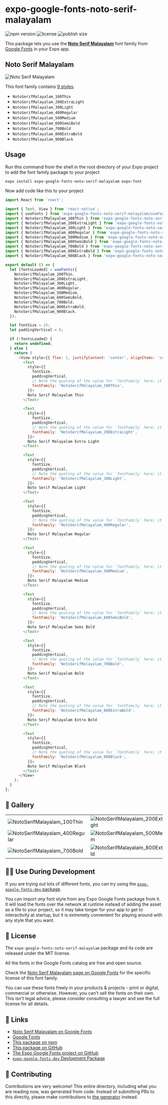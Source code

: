 # expo-google-fonts-noto-serif-malayalam

![npm version](https://flat.badgen.net/npm/v/expo-google-fonts-noto-serif-malayalam)
![license](https://flat.badgen.net/github/license/expo/google-fonts)
![publish size](https://flat.badgen.net/packagephobia/install/expo-google-fonts-noto-serif-malayalam)

This package lets you use the [**Noto Serif Malayalam**](https://fonts.google.com/specimen/Noto+Serif+Malayalam) font family from [Google Fonts](https://fonts.google.com/) in your Expo app.

## Noto Serif Malayalam

![Noto Serif Malayalam](./font-family.png)

This font family contains [9 styles](#-gallery).

- `NotoSerifMalayalam_100Thin`
- `NotoSerifMalayalam_200ExtraLight`
- `NotoSerifMalayalam_300Light`
- `NotoSerifMalayalam_400Regular`
- `NotoSerifMalayalam_500Medium`
- `NotoSerifMalayalam_600SemiBold`
- `NotoSerifMalayalam_700Bold`
- `NotoSerifMalayalam_800ExtraBold`
- `NotoSerifMalayalam_900Black`

## Usage

Run this command from the shell in the root directory of your Expo project to add the font family package to your project
```sh
expo install expo-google-fonts-noto-serif-malayalam expo-font
```

Now add code like this to your project
```js
import React from 'react';

import { Text, View } from 'react-native';
import { useFonts } from 'expo-google-fonts-noto-serif-malayalam/useFonts';
import { NotoSerifMalayalam_100Thin } from 'expo-google-fonts-noto-serif-malayalam/100Thin';
import { NotoSerifMalayalam_200ExtraLight } from 'expo-google-fonts-noto-serif-malayalam/200ExtraLight';
import { NotoSerifMalayalam_300Light } from 'expo-google-fonts-noto-serif-malayalam/300Light';
import { NotoSerifMalayalam_400Regular } from 'expo-google-fonts-noto-serif-malayalam/400Regular';
import { NotoSerifMalayalam_500Medium } from 'expo-google-fonts-noto-serif-malayalam/500Medium';
import { NotoSerifMalayalam_600SemiBold } from 'expo-google-fonts-noto-serif-malayalam/600SemiBold';
import { NotoSerifMalayalam_700Bold } from 'expo-google-fonts-noto-serif-malayalam/700Bold';
import { NotoSerifMalayalam_800ExtraBold } from 'expo-google-fonts-noto-serif-malayalam/800ExtraBold';
import { NotoSerifMalayalam_900Black } from 'expo-google-fonts-noto-serif-malayalam/900Black';

export default () => {
  let [fontsLoaded] = useFonts({
    NotoSerifMalayalam_100Thin,
    NotoSerifMalayalam_200ExtraLight,
    NotoSerifMalayalam_300Light,
    NotoSerifMalayalam_400Regular,
    NotoSerifMalayalam_500Medium,
    NotoSerifMalayalam_600SemiBold,
    NotoSerifMalayalam_700Bold,
    NotoSerifMalayalam_800ExtraBold,
    NotoSerifMalayalam_900Black,
  });

  let fontSize = 24;
  let paddingVertical = 6;

  if (!fontsLoaded) {
    return undefined;
  } else {
    return (
      <View style={{ flex: 1, justifyContent: 'center', alignItems: 'center' }}>
        <Text
          style={{
            fontSize,
            paddingVertical,
            // Note the quoting of the value for `fontFamily` here; it expects a string!
            fontFamily: 'NotoSerifMalayalam_100Thin',
          }}>
          Noto Serif Malayalam Thin
        </Text>

        <Text
          style={{
            fontSize,
            paddingVertical,
            // Note the quoting of the value for `fontFamily` here; it expects a string!
            fontFamily: 'NotoSerifMalayalam_200ExtraLight',
          }}>
          Noto Serif Malayalam Extra Light
        </Text>

        <Text
          style={{
            fontSize,
            paddingVertical,
            // Note the quoting of the value for `fontFamily` here; it expects a string!
            fontFamily: 'NotoSerifMalayalam_300Light',
          }}>
          Noto Serif Malayalam Light
        </Text>

        <Text
          style={{
            fontSize,
            paddingVertical,
            // Note the quoting of the value for `fontFamily` here; it expects a string!
            fontFamily: 'NotoSerifMalayalam_400Regular',
          }}>
          Noto Serif Malayalam Regular
        </Text>

        <Text
          style={{
            fontSize,
            paddingVertical,
            // Note the quoting of the value for `fontFamily` here; it expects a string!
            fontFamily: 'NotoSerifMalayalam_500Medium',
          }}>
          Noto Serif Malayalam Medium
        </Text>

        <Text
          style={{
            fontSize,
            paddingVertical,
            // Note the quoting of the value for `fontFamily` here; it expects a string!
            fontFamily: 'NotoSerifMalayalam_600SemiBold',
          }}>
          Noto Serif Malayalam Semi Bold
        </Text>

        <Text
          style={{
            fontSize,
            paddingVertical,
            // Note the quoting of the value for `fontFamily` here; it expects a string!
            fontFamily: 'NotoSerifMalayalam_700Bold',
          }}>
          Noto Serif Malayalam Bold
        </Text>

        <Text
          style={{
            fontSize,
            paddingVertical,
            // Note the quoting of the value for `fontFamily` here; it expects a string!
            fontFamily: 'NotoSerifMalayalam_800ExtraBold',
          }}>
          Noto Serif Malayalam Extra Bold
        </Text>

        <Text
          style={{
            fontSize,
            paddingVertical,
            // Note the quoting of the value for `fontFamily` here; it expects a string!
            fontFamily: 'NotoSerifMalayalam_900Black',
          }}>
          Noto Serif Malayalam Black
        </Text>
      </View>
    );
  }
};

```

## 🔡 Gallery


||||
|-|-|-|
|![NotoSerifMalayalam_100Thin](.//100Thin/NotoSerifMalayalam_100Thin.ttf.png)|![NotoSerifMalayalam_200ExtraLight](.//200ExtraLight/NotoSerifMalayalam_200ExtraLight.ttf.png)|![NotoSerifMalayalam_300Light](.//300Light/NotoSerifMalayalam_300Light.ttf.png)||
|![NotoSerifMalayalam_400Regular](.//400Regular/NotoSerifMalayalam_400Regular.ttf.png)|![NotoSerifMalayalam_500Medium](.//500Medium/NotoSerifMalayalam_500Medium.ttf.png)|![NotoSerifMalayalam_600SemiBold](.//600SemiBold/NotoSerifMalayalam_600SemiBold.ttf.png)||
|![NotoSerifMalayalam_700Bold](.//700Bold/NotoSerifMalayalam_700Bold.ttf.png)|![NotoSerifMalayalam_800ExtraBold](.//800ExtraBold/NotoSerifMalayalam_800ExtraBold.ttf.png)|![NotoSerifMalayalam_900Black](.//900Black/NotoSerifMalayalam_900Black.ttf.png)||


## 👩‍💻 Use During Development

If you are trying out lots of different fonts, you can try using the [`expo-google-fonts-dev` package](https://github.com/freeboub/google-fonts/tree/master/font-packages/dev#readme).

You can import *any* font style from any Expo Google Fonts package from it. It will load the fonts
over the network at runtime instead of adding the asset as a file to your project, so it may take longer
for your app to get to interactivity at startup, but it is extremely convenient
for playing around with any style that you want.

## 📖 License

The `expo-google-fonts-noto-serif-malayalam` package and its code are released under the MIT license.

All the fonts in the Google Fonts catalog are free and open source.

Check the [Noto Serif Malayalam page on Google Fonts](https://fonts.google.com/specimen/Noto+Serif+Malayalam) for the specific license of this font family.

You can use these fonts freely in your products & projects - print or digital, commercial or otherwise. However, you can't sell the fonts on their own. This isn't legal advice, please consider consulting a lawyer and see the full license for all details.

## 🔗 Links

- [Noto Serif Malayalam on Google Fonts](https://fonts.google.com/specimen/Noto+Serif+Malayalam)
- [Google Fonts](https://fonts.google.com/)
- [This package on npm](https://www.npmjs.com/package/expo-google-fonts-noto-serif-malayalam)
- [This package on GitHub](https://github.com/freeboub/google-fonts/tree/master/font-packages/noto-serif-malayalam)
- [The Expo Google Fonts project on GitHub](https://github.com/freeboub/google-fonts)
- [`expo-google-fonts-dev` Devlopment Package](https://github.com/freeboub/google-fonts/tree/master/font-packages/dev)

## 🤝 Contributing

Contributions are very welcome! This entire directory, including what you are reading now, was generated from code. Instead of submitting PRs to this directly, please make contributions to [the generator](https://github.com/freeboub/google-fonts/tree/master/packages/generator) instead.
